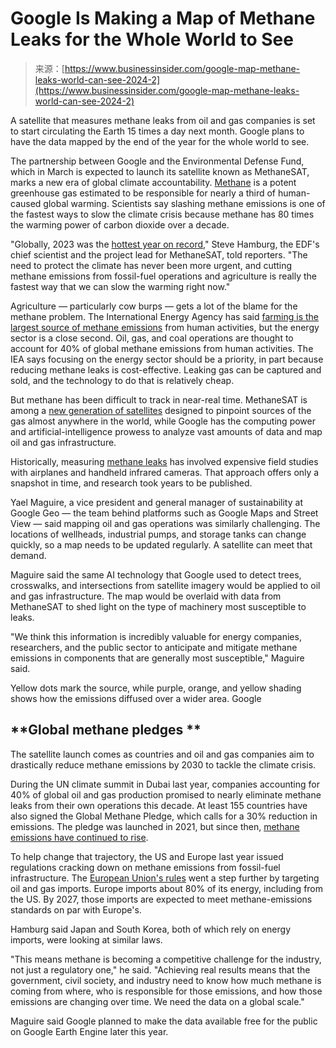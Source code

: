 <!--yml
category: 未分类
date: 2024-05-27 14:53:44
-->

# Google Is Making a Map of Methane Leaks for the Whole World to See

> 来源：[https://www.businessinsider.com/google-map-methane-leaks-world-can-see-2024-2](https://www.businessinsider.com/google-map-methane-leaks-world-can-see-2024-2)

A satellite that measures methane leaks from oil and gas companies is set to start circulating the Earth 15 times a day next month. Google plans to have the data mapped by the end of the year for the whole world to see.

The partnership between Google and the Environmental Defense Fund, which in March is expected to launch its satellite known as MethaneSAT, marks a new era of global climate accountability. [Methane](https://www.unep.org/news-and-stories/press-release/urgent-action-cut-methane-emissions-fossil-fuel-operations-essential#:~:text=Methane%20is%20a%20powerful%20greenhouse,agriculture%2C%20waste%20and%20fossil%20fuels.) is a potent greenhouse gas estimated to be responsible for nearly a third of human-caused global warming. Scientists say slashing methane emissions is one of the fastest ways to slow the climate crisis because methane has 80 times the warming power of carbon dioxide over a decade.

"Globally, 2023 was the [hottest year on record](https://www.businessinsider.com/world-hottest-year-ever-history-climate-crisis-2024-1)," Steve Hamburg, the EDF's chief scientist and the project lead for MethaneSAT, told reporters. "The need to protect the climate has never been more urgent, and cutting methane emissions from fossil-fuel operations and agriculture is really the fastest way that we can slow the warming right now."

Agriculture — particularly cow burps — gets a lot of the blame for the methane problem. The International Energy Agency has said [farming is the largest source of methane emissions](https://www.iea.org/reports/global-methane-tracker-2023/understanding-methane-emissions) from human activities, but the energy sector is a close second. Oil, gas, and coal operations are thought to account for 40% of global methane emissions from human activities. The IEA says focusing on the energy sector should be a priority, in part because reducing methane leaks is cost-effective. Leaking gas can be captured and sold, and the technology to do that is relatively cheap.

But methane has been difficult to track in near-real time. MethaneSAT is among a [new generation of satellites](https://www.businessinsider.com/satellites-locate-source-of-methane-leaks-to-fight-climate-crisis-2022-7) designed to pinpoint sources of the gas almost anywhere in the world, while Google has the computing power and artificial-intelligence prowess to analyze vast amounts of data and map oil and gas infrastructure.

Historically, measuring [methane leaks](https://www.businessinsider.com/satellites-locate-source-of-methane-leaks-to-fight-climate-crisis-2022-7) has involved expensive field studies with airplanes and handheld infrared cameras. That approach offers only a snapshot in time, and research took years to be published.

Yael Maguire, a vice president and general manager of sustainability at Google Geo — the team behind platforms such as Google Maps and Street View — said mapping oil and gas operations was similarly challenging. The locations of wellheads, industrial pumps, and storage tanks can change quickly, so a map needs to be updated regularly. A satellite can meet that demand.

Maguire said the same AI technology that Google used to detect trees, crosswalks, and intersections from satellite imagery would be applied to oil and gas infrastructure. The map would be overlaid with data from MethaneSAT to shed light on the type of machinery most susceptible to leaks.

"We think this information is incredibly valuable for energy companies, researchers, and the public sector to anticipate and mitigate methane emissions in components that are generally most susceptible," Maguire said.

 Yellow dots mark the source, while purple, orange, and yellow shading shows how the emissions diffused over a wider area. Google 

## **Global methane pledges **

The satellite launch comes as countries and oil and gas companies aim to drastically reduce methane emissions by 2030 to tackle the climate crisis.

During the UN climate summit in Dubai last year, companies accounting for 40% of global oil and gas production promised to nearly eliminate methane leaks from their own operations this decade. At least 155 countries have also signed the Global Methane Pledge, which calls for a 30% reduction in emissions. The pledge was launched in 2021, but since then, [methane emissions have continued to rise](https://www.iea.org/reports/global-methane-tracker-2023).

To help change that trajectory, the US and Europe last year issued regulations cracking down on methane emissions from fossil-fuel infrastructure. The [European Union's rules](https://ec.europa.eu/commission/presscorner/detail/en/ip_23_5776) went a step further by targeting oil and gas imports. Europe imports about 80% of its energy, including from the US. By 2027, those imports are expected to meet methane-emissions standards on par with Europe's.

Hamburg said Japan and South Korea, both of which rely on energy imports, were looking at similar laws. 

"This means methane is becoming a competitive challenge for the industry, not just a regulatory one," he said. "Achieving real results means that the government, civil society, and industry need to know how much methane is coming from where, who is responsible for those emissions, and how those emissions are changing over time. We need the data on a global scale."

Maguire said Google planned to make the data available free for the public on Google Earth Engine later this year.